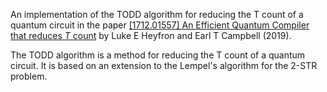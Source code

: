 An implementation of the TODD algorithm for reducing the T count of a quantum circuit in the paper
[[1712.01557] An Efficient Quantum Compiler that reduces $T$ count](https://arxiv.org/abs/1712.01557)
by Luke E Heyfron and Earl T Campbell (2019).

The TODD algorithm is a method for reducing the T count of a quantum circuit. It is based on an extension to the Lempel's algorithm for the 2-STR problem.
